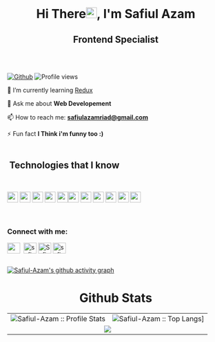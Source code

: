 <a href="https://www.linkedin.com/in/safiul-azam-b2a44a212/" target="_blank" rel="noopener"><p align="center"> <img src="https://i.ibb.co/RNrR5Qs/cover-photo.png" alt="" /> </a>

<h1 align="center">Hi There<a><img src="https://media.giphy.com/media/hvRJCLFzcasrR4ia7z/giphy.gif" width="25"></a>, I'm Safiul Azam</h1>

<h2 align="center">Frontend Specialist</h2>
<br />
<br />

[![Github](https://img.shields.io/github/followers/Safiul-Azam?label=Follow&style=social)](https://github.com/Safiul-Azam)&nbsp;![Profile views](https://gpvc.arturio.dev/Safiul-Azam)

🌱 I’m currently learning [Redux](https://redux.js.org/)

💬 Ask me about **Web Developement**

📫 How to reach me: **safiulazamriad@gmail.com**

⚡ Fun fact **I Think i'm funny too :)**
<br/><br/>
<h2>&nbsp;Technologies that I know</h2>
<br>
<p align="left">
<img src="https://img.shields.io/badge/HTML5-E34F26?style=for-the-badge&logo=html5&logoColor=white" height="25"/> <img src="https://img.shields.io/badge/CSS3-1572B6?style=for-the-badge&logo=css3&logoColor=white" height="25"/> <img src="https://img.shields.io/badge/javascript-F7DF1E.svg?&style=for-the-badge&logo=javascript&logoColor=white" height="25"/> <img src="https://img.shields.io/badge/React-20232A?style=for-the-badge&logo=react&logoColor=61DAFB" height="25"/> <img src="https://img.shields.io/badge/-Redux-blueviolet?style=for-the-badge&logo=redux&logoColor=white" height="25"/><img src="https://img.shields.io/badge/Bootstrap-563D7C?style=for-the-badge&logo=bootstrap&logoColor=white" height="25"/> <img src="https://img.shields.io/badge/Tailwind_CSS-38B2AC?style=for-the-badge&logo=tailwind-css&logoColor=white" height="25"/> <img src="https://img.shields.io/badge/Heroku-430098?style=for-the-badge&logo=heroku&logoColor=white" height="25"/> <img src="https://img.shields.io/badge/firebase-FFCA28.svg?&style=for-the-badge&logo=firebase&logoColor=white" height="25"/> <img src="https://img.shields.io/badge/Node.js-43853D?style=for-the-badge&logo=node.js&logoColor=white" height="25"/> <img src="https://img.shields.io/badge/-MongoDB-4DB33D?style=flat&logo=mongodb&logoColor=FFFFFF" height="25"/>
</p>
<br/>

<h3 align="left">Connect with me:</h3>
<p align="left">
<!-- <a href='' target="_blank"><img height="30" width="40" src=''></a> -->
<a href="https://safiul-azam.netlify.app/" target="_blank" rel="noopener" ><img align="center" src="https://i.ibb.co/r27YPT6/icons8-website-48.png" height="25" width="30"/></a>&nbsp;
<a href="https://github.com/Safiul-Azam" target="_blank"><img align="center" src="https://raw.githubusercontent.com/jmnote/z-icons/master/svg/github.svg" alt="safiul-azam" height="25" width="30" /></a>
<a href="https://www.linkedin.com/in/safiul-azam-b2a44a212/" target="_blank"><img align="center" src="https://raw.githubusercontent.com/rahuldkjain/github-profile-readme-generator/master/src/images/icons/Social/linked-in-alt.svg" alt="Safiul-azam" height="25" width="30" /></a>
<a href="https://www.facebook.com/safiul.azam.587/" target="_blank"><img align="center" src="https://raw.githubusercontent.com/rahuldkjain/github-profile-readme-generator/master/src/images/icons/Social/facebook.svg" alt="safiul-azam" height="25" width="30" /></a>
</p>
<h2></h2> 

[![Safiul-Azam's github activity graph](https://activity-graph.herokuapp.com/graph?username=Safiul-Azam&theme=chartreuse-dark)](https://github.com/ashutosh00710/github-readme-activity-graph)

<table>
   <h1 align="center">Github Stats</h1>
       <tr>
       <td><img alt="Safiul-Azam :: Profile Stats" src="https://github-readme-stats.vercel.app/api?username=Safiul-Azam&theme=merko&amp;show_icons=true&amp;count_private=true&amp;hide_border=true" /></td>
       <td><img alt="Safiul-Azam :: Top Langs]" src="https://github-readme-stats.vercel.app/api/top-langs/?username=Safiul-Azam&langs_count=14&theme=merko&layout=compact"></td>
     </tr>
     <tr>
        <td colspan="2" align="center"><img  align="center" src="https://github-readme-streak-stats.herokuapp.com?user=Safiul-Azam&theme=merko&hide_border=true"></td>
     </tr>
   </table>
